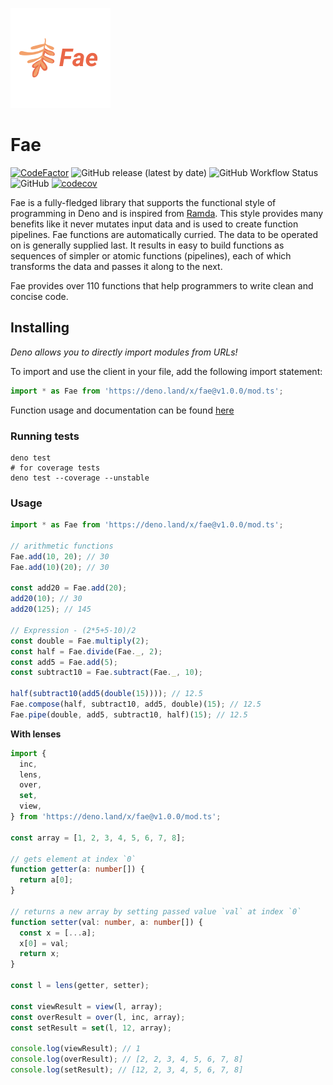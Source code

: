 ![](./assets/logo-160x160-2.png)

# Fae

[![CodeFactor](https://www.codefactor.io/repository/github/jozty/fae/badge)](https://www.codefactor.io/repository/github/jozty/fae)
![GitHub release (latest by date)](https://img.shields.io/github/v/release/jozty/fae)
![GitHub Workflow Status](https://img.shields.io/github/workflow/status/jozty/fae/Tests?label=tests)
![GitHub](https://img.shields.io/github/license/jozty/fae)
[![codecov](https://codecov.io/gh/Jozty/Fae/branch/master/graph/badge.svg)](https://codecov.io/gh/Jozty/Fae)

Fae is a fully-fledged library that supports the functional style of programming
in Deno and is inspired from [Ramda](https://ramdajs.com). This style provides
many benefits like it never mutates input data and is used to create function
pipelines. Fae functions are automatically curried. The data to be operated on
is generally supplied last. It results in easy to build functions as sequences
of simpler or atomic functions (pipelines), each of which transforms the data
and passes it along to the next.

Fae provides over 110 functions that help programmers to write clean and concise
code.

## Installing

_Deno allows you to directly import modules from URLs!_

To import and use the client in your file, add the following import statement:

```typescript
import * as Fae from 'https://deno.land/x/fae@v1.0.0/mod.ts';
```

Function usage and documentation can be found [here](https://fae.jozty.io/)

### Running tests

```shell
deno test
# for coverage tests
deno test --coverage --unstable
```

### Usage

```typescript
import * as Fae from 'https://deno.land/x/fae@v1.0.0/mod.ts';

// arithmetic functions
Fae.add(10, 20); // 30
Fae.add(10)(20); // 30

const add20 = Fae.add(20);
add20(10); // 30
add20(125); // 145

// Expression - (2*5+5-10)/2
const double = Fae.multiply(2);
const half = Fae.divide(Fae._, 2);
const add5 = Fae.add(5);
const subtract10 = Fae.subtract(Fae._, 10);

half(subtract10(add5(double(15)))); // 12.5
Fae.compose(half, subtract10, add5, double)(15); // 12.5
Fae.pipe(double, add5, subtract10, half)(15); // 12.5
```

**With lenses**

```typescript
import {
  inc,
  lens,
  over,
  set,
  view,
} from 'https://deno.land/x/fae@v1.0.0/mod.ts';

const array = [1, 2, 3, 4, 5, 6, 7, 8];

// gets element at index `0`
function getter(a: number[]) {
  return a[0];
}

// returns a new array by setting passed value `val` at index `0`
function setter(val: number, a: number[]) {
  const x = [...a];
  x[0] = val;
  return x;
}

const l = lens(getter, setter);

const viewResult = view(l, array);
const overResult = over(l, inc, array);
const setResult = set(l, 12, array);

console.log(viewResult); // 1
console.log(overResult); // [2, 2, 3, 4, 5, 6, 7, 8]
console.log(setResult); // [12, 2, 3, 4, 5, 6, 7, 8]
```
